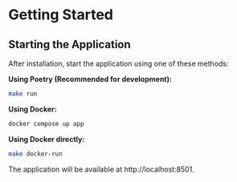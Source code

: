 # Getting Started

## Starting the Application

After installation, start the application using one of these methods:

**Using Poetry (Recommended for development):**

```bash
make run
```

**Using Docker:**

```bash
docker compose up app
```

**Using Docker directly:**

```bash
make docker-run
```

The application will be available at http://localhost:8501.
